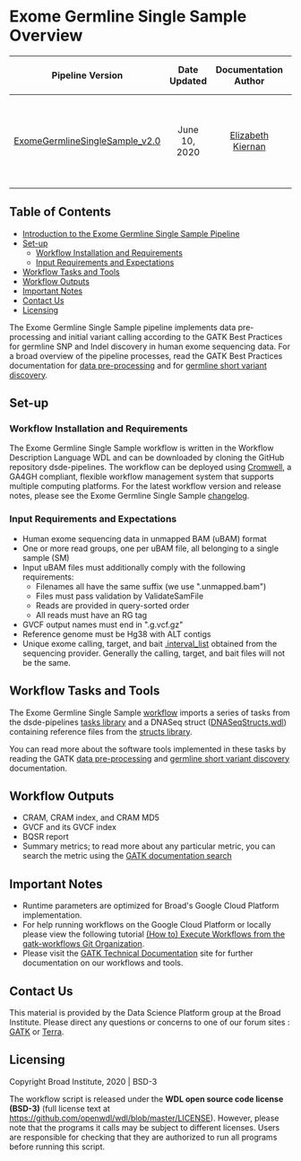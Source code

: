 # Exome Germline Single Sample Overview

| Pipeline Version | Date Updated | Documentation Author | Questions or Feedback |
| :----: | :---: | :----: | :--------------: |
| [ExomeGermlineSingleSample_v2.0](https://github.com/broadinstitute/warp/releases) | June 10, 2020 | [Elizabeth Kiernan](mailto:ekiernan@broadinstitute.org) | Please file GitHub issues in dsde-pipelines or contact [Kylee Degatano](mailto:kdegatano@broadinstitute.org) |

## Table of Contents
- [Introduction to the Exome Germline Single Sample Pipeline](#introduction-to-the-exome-germline-single-sample-pipeline)
- [Set-up](#set-up)
  * [Workflow Installation and Requirements](#workflow-installation-and-requirements)
  * [Input Requirements and Expectations](#input-requirements-and-expectations)
- [Workflow Tasks and Tools](#workflow-tasks-and-tools)
- [Workflow Outputs](#workflow-outputs)
- [Important Notes](#important-notes)
- [Contact Us](#contact-us)
- [Licensing](#licensing)

The Exome Germline Single Sample pipeline implements data pre-processing and initial variant calling according to the GATK Best Practices for germline SNP and Indel discovery in human exome sequencing data. For a broad overview of the pipeline processes, read the GATK Best Practices documentation for [data pre-processing](https://gatk.broadinstitute.org/hc/en-us/articles/360035535912) and for [germline short variant discovery](https://gatk.broadinstitute.org/hc/en-us/articles/360035535932).

## Set-up

### Workflow Installation and Requirements

The Exome Germline Single Sample workflow is written in the Workflow Description Language WDL and can be downloaded by cloning the GitHub repository dsde-pipelines. The workflow can be deployed using [Cromwell](https://github.com/broadinstitute/cromwell), a GA4GH compliant, flexible workflow management system that supports multiple computing platforms. For the latest workflow version and release notes, please see the Exome Germline Single Sample [changelog](ExomeGermlineSingleSample.changelog.md).

### Input Requirements and Expectations

- Human exome sequencing data in unmapped BAM (uBAM) format
- One or more read groups, one per uBAM file, all belonging to a single sample (SM)
- Input uBAM files must additionally comply with the following requirements:
    * Filenames all have the same suffix (we use ".unmapped.bam")
    * Files must pass validation by ValidateSamFile
    * Reads are provided in query-sorted order
    * All reads must have an RG tag
- GVCF output names must end in ".g.vcf.gz"
- Reference genome must be Hg38 with ALT contigs
- Unique exome calling, target, and bait [.interval_list](https://gatk.broadinstitute.org/hc/en-us/articles/360035531852) obtained from the sequencing provider. Generally the calling, target, and bait files will not be the same.


## Workflow Tasks and Tools

The Exome Germline Single Sample [workflow](ExomeGermlineSingleSample.wdl) imports a series of tasks from the dsde-pipelines [tasks library](../../../../../../tasks/broad/) and a DNASeq struct ([DNASeqStructs.wdl](../../../../../../structs/dna_seq/DNASeqStructs.wdl)) containing reference files from the [structs library](../../../../../../structs/).

You can read more about the software tools implemented in these tasks by reading the GATK [data pre-processing](https://gatk.broadinstitute.org/hc/en-us/articles/360035535912) and [germline short variant discovery](https://gatk.broadinstitute.org/hc/en-us/articles/360035535932) documentation.

## Workflow Outputs

- CRAM, CRAM index, and CRAM MD5
- GVCF and its GVCF index
- BQSR report
- Summary metrics; to read more about any particular metric, you can search the metric using the [GATK documentation search](https://gatk.broadinstitute.org/hc/en-us/categories/360002302312)

## Important Notes

- Runtime parameters are optimized for Broad's Google Cloud Platform implementation.
- For help running workflows on the Google Cloud Platform or locally please
view the following tutorial [(How to) Execute Workflows from the gatk-workflows Git Organization](https://gatk.broadinstitute.org/hc/en-us/articles/360035530952).
- Please visit the [GATK Technical Documentation](https://gatk.broadinstitute.org/hc/en-us/categories/360002310591) site for further documentation on our workflows and tools.

## Contact Us

This material is provided by the Data Science Platform group at the Broad Institute. Please direct any questions or concerns to one of our forum sites : [GATK](https://gatk.broadinstitute.org/hc/en-us/community/topics) or [Terra](https://support.terra.bio/hc/en-us/community/topics/360000500432).

## Licensing

Copyright Broad Institute, 2020 | BSD-3

The workflow script is released under the **WDL open source code license (BSD-3)** (full license text at https://github.com/openwdl/wdl/blob/master/LICENSE). However, please note that the programs it calls may be subject to different licenses. Users are responsible for checking that they are authorized to run all programs before running this script.


